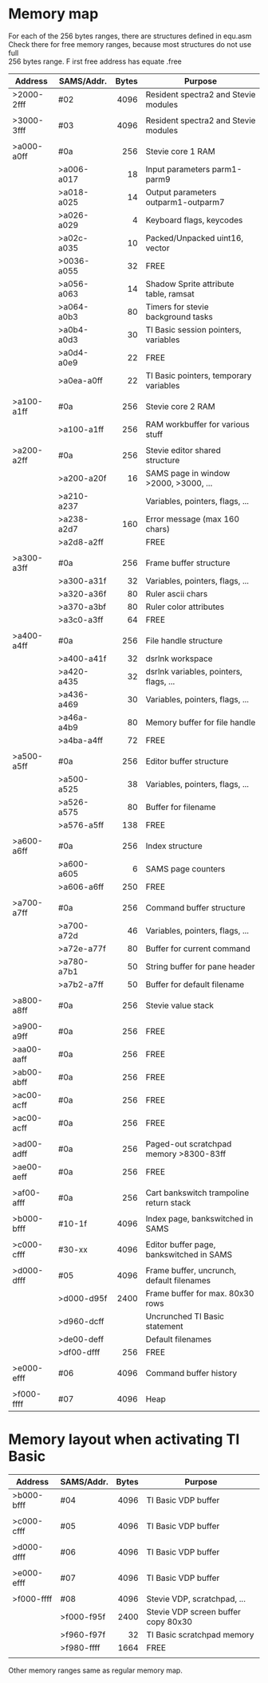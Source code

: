 # Memory map

For each of the 256 bytes ranges, there are structures defined in equ.asm    
Check there for free memory ranges, because most structures do not use full    
256 bytes range. F irst free address has equate <struct>.free  

| Address    | SAMS/Addr. | Bytes | Purpose                                    | 
| ---------- | ---------- | ----: | -------------------------------------------|
| >2000-2fff |    #02     |  4096 | Resident spectra2 and Stevie modules       |
|            |            |       |                                            |
| >3000-3fff |    #03     |  4096 | Resident spectra2 and Stevie modules       |
|            |            |       |                                            |
| >a000-a0ff |    #0a     |   256 | Stevie core 1 RAM                          |
|            | >a006-a017 |    18 |   Input parameters parm1-parm9             |
|            | >a018-a025 |    14 |   Output parameters outparm1-outparm7      |
|            | >a026-a029 |     4 |   Keyboard flags, keycodes                 |
|            | >a02c-a035 |    10 |   Packed/Unpacked uint16, vector           |
|            | >0036-a055 |    32 |   FREE                                     |
|            | >a056-a063 |    14 |   Shadow Sprite attribute table, ramsat    |
|            | >a064-a0b3 |    80 |   Timers for stevie background tasks       |
|            | >a0b4-a0d3 |    30 |   TI Basic session pointers, variables     |
|            | >a0d4-a0e9 |    22 |   FREE                                     |
|            | >a0ea-a0ff |    22 |   TI Basic pointers, temporary variables   |
|            |            |       |                                            |
| >a100-a1ff |    #0a     |   256 | Stevie core 2 RAM                          |
|            | >a100-a1ff |   256 |   RAM workbuffer for various stuff         |
|            |            |       |                                            |
| >a200-a2ff |    #0a     |   256 | Stevie editor shared structure             |
|            | >a200-a20f |    16 |   SAMS page in window >2000, >3000, ...    |
|            | >a210-a237 |       |   Variables, pointers, flags, ...          |
|            | >a238-a2d7 |   160 |   Error message (max 160 chars)            |
|            | >a2d8-a2ff |       |   FREE                                     |
|            |            |       |                                            |
| >a300-a3ff |    #0a     |   256 | Frame buffer structure                     |
|            | >a300-a31f |    32 |   Variables, pointers, flags, ...          |
|            | >a320-a36f |    80 |   Ruler ascii chars                        |
|            | >a370-a3bf |    80 |   Ruler color attributes                   |
|            | >a3c0-a3ff |    64 |   FREE                                     |
|            |            |       |                                            |
| >a400-a4ff |    #0a     |   256 | File handle structure                      |
|            | >a400-a41f |    32 |   dsrlnk workspace                         |
|            | >a420-a435 |    32 |   dsrlnk variables, pointers, flags, ...   |
|            | >a436-a469 |    30 |   Variables, pointers, flags, ...          |
|            | >a46a-a4b9 |    80 |   Memory buffer for file handle            |
|            | >a4ba-a4ff |    72 |   FREE                                     |
|            |            |       |                                            |
| >a500-a5ff |     #0a    |   256 | Editor buffer structure                    |
|            | >a500-a525 |    38 |   Variables, pointers, flags, ...          |
|            | >a526-a575 |    80 |   Buffer for filename                      |
|            | >a576-a5ff |   138 |   FREE                                     |
|            |            |       |                                            |
| >a600-a6ff |     #0a    |   256 | Index structure                            |
|            | >a600-a605 |     6 |   SAMS page counters                       |
|            | >a606-a6ff |   250 |   FREE                                     |
|            |            |       |                                            |
| >a700-a7ff |     #0a    |   256 | Command buffer structure                   |
|            | >a700-a72d |    46 |   Variables, pointers, flags, ...          |
|            | >a72e-a77f |    80 |   Buffer for current command               |
|            | >a780-a7b1 |    50 |   String buffer for pane header            |
|            | >a7b2-a7ff |    50 |   Buffer for default filename              |
|            |            |       |                                            |
| >a800-a8ff |     #0a    |   256 | Stevie value stack                         |
|            |            |       |                                            |
| >a900-a9ff |     #0a    |   256 | FREE                                       |
| >aa00-aaff |     #0a    |   256 | FREE                                       |
| >ab00-abff |     #0a    |   256 | FREE                                       |
| >ac00-acff |     #0a    |   256 | FREE                                       |
| >ac00-acff |     #0a    |   256 | FREE                                       |
|            |            |       |                                            |
| >ad00-adff |     #0a    |   256 | Paged-out scratchpad memory >8300-83ff     |
| >ae00-aeff |     #0a    |   256 | FREE                                       |
|            |            |       |                                            |
| >af00-afff |     #0a    |   256 | Cart bankswitch trampoline return stack    |
|            |            |       |                                            |
| >b000-bfff |   #10-1f   |  4096 | Index page, bankswitched in SAMS           |
|            |            |       |                                            |
| >c000-cfff |   #30-xx   |  4096 | Editor buffer page, bankswitched in SAMS   |
|            |            |       |                                            |
| >d000-dfff |     #05    |  4096 | Frame buffer, uncrunch, default filenames  |
|            | >d000-d95f |  2400 |   Frame buffer for max. 80x30 rows         |
|            | >d960-dcff |       |   Uncrunched TI Basic statement            |
|            | >de00-deff |       |   Default filenames                        |
|            | >df00-dfff |   256 |   FREE                                     |
|            |            |       |                                            |
| >e000-efff |     #06    |  4096 | Command buffer history                     |
|            |            |       |                                            |
| >f000-ffff |     #07    |  4096 | Heap                                       |


# Memory layout when activating TI Basic

| Address    | SAMS/Addr. | Bytes | Purpose                                    | 
| ---------- | ---------- | ----: | -------------------------------------------|
| >b000-bfff |     #04    |  4096 | TI Basic VDP buffer                        |
|            |            |       |                                            |
| >c000-cfff |     #05    |  4096 | TI Basic VDP buffer                        |
|            |            |       |                                            |
| >d000-dfff |     #06    |  4096 | TI Basic VDP buffer                        |
|            |            |       |                                            |
| >e000-efff |     #07    |  4096 | TI Basic VDP buffer                        |
|            |            |       |                                            |
| >f000-ffff |     #08    |  4096 | Stevie VDP, scratchpad, ...                |
|            | >f000-f95f |  2400 |   Stevie VDP screen buffer copy 80x30      |
|            | >f960-f97f |    32 |   TI Basic scratchpad memory               |
|            | >f980-ffff |  1664 |   FREE                                     |
|            |            |       |                                            |

Other memory ranges same as regular memory map.
